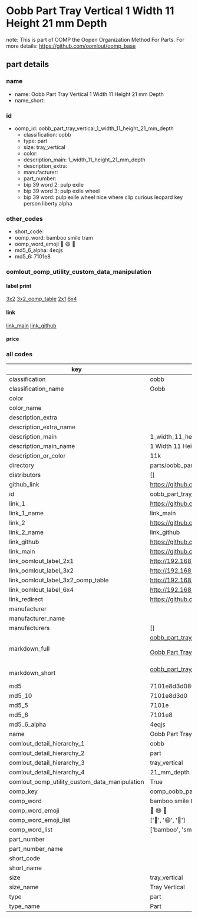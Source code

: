 # Oobb Part Tray Vertical 1 Width 11 Height 21 mm Depth  

note: This is part of OOMP the Oopen Organization Method For Parts. For more details: https://github.com/oomlout/oomp_base

##  part details
  







### name
* name: Oobb Part Tray Vertical 1 Width 11 Height 21 mm Depth
* name_short: 
### id
* oomp_id: oobb_part_tray_vertical_1_width_11_height_21_mm_depth
  * classification: oobb
  * type: part
  * size: tray_vertical
  * color: 
  * description_main: 1_width_11_height_21_mm_depth
  * description_extra: 
  * manufacturer: 
  * part_number: 
  * bip 39 word 2: pulp exile
  * bip 39 word 3: pulp exile wheel
  * bip 39 word: pulp exile wheel nice where clip curious leopard key person liberty alpha

### other_codes
* short_code: 
* oomp_word: bamboo smile tram
* oomp_word_emoji :bamboo: :smile: :tram:
* md5_6_alpha: 4eqjs
* md5_6: 7101e8






### oomlout_oomp_utility_custom_data_manipulation
#### label print
[3x2](http://192.168.1.245:1112/?label=oomp%204eqjs)
[3x2_oomp_table](http://192.168.1.108:1112/?label=oomp%204eqjs)
[2x1](http://192.168.1.242:1112/?label=oomp%204eqjs)
[6x4](http://192.168.1.55:1112/?label=oomp%204eqjs)    

#### link

[link_main](https://github.com/oomlout/oomlout_oomp_version_1_messy/tree/main/parts/oobb_part_tray_vertical_1_width_11_height_21_mm_depth) [link_github](https://github.com/oomlout/oomlout_oomp_version_1_messy/tree/main/parts/oobb_part_tray_vertical_1_width_11_height_21_mm_depth)                             

#### price







### all codes 
| key | value |  
| --- | --- |  
| classification | oobb |  
| classification_name | Oobb |  
| color |  |  
| color_name |  |  
| description_extra |  |  
| description_extra_name |  |  
| description_main | 1_width_11_height_21_mm_depth |  
| description_main_name | 1 Width 11 Height 21 mm Depth |  
| description_or_color | 11k |  
| directory | parts/oobb_part_tray_vertical_1_width_11_height_21_mm_depth |  
| distributors | [] |  
| github_link | https://github.com/oomlout/oomlout_oomp_part_src/tree/main/parts/oobb_part_tray_vertical_1_width_11_height_21_mm_depth |  
| id | oobb_part_tray_vertical_1_width_11_height_21_mm_depth |  
| link_1 | https://github.com/oomlout/oomlout_oomp_version_1_messy/tree/main/parts/oobb_part_tray_vertical_1_width_11_height_21_mm_depth |  
| link_1_name | link_main |  
| link_2 | https://github.com/oomlout/oomlout_oomp_version_1_messy/tree/main/parts/oobb_part_tray_vertical_1_width_11_height_21_mm_depth |  
| link_2_name | link_github |  
| link_github | https://github.com/oomlout/oomlout_oomp_version_1_messy/tree/main/parts/oobb_part_tray_vertical_1_width_11_height_21_mm_depth |  
| link_main | https://github.com/oomlout/oomlout_oomp_version_1_messy/tree/main/parts/oobb_part_tray_vertical_1_width_11_height_21_mm_depth |  
| link_oomlout_label_2x1 | http://192.168.1.242:1112/?label=oomp%204eqjs |  
| link_oomlout_label_3x2 | http://192.168.1.245:1112/?label=oomp%204eqjs |  
| link_oomlout_label_3x2_oomp_table | http://192.168.1.108:1112/?label=oomp%204eqjs |  
| link_oomlout_label_6x4 | http://192.168.1.55:1112/?label=oomp%204eqjs |  
| link_redirect | https://github.com/oomlout/oomlout_oomp_version_1_messy/tree/main/parts/oobb_part_tray_vertical_1_width_11_height_21_mm_depth |  
| manufacturer |  |  
| manufacturer_name |  |  
| manufacturers | [] |  
| markdown_full | [oobb_part_tray_vertical_1_width_11_height_21_mm_depth](none)<br>[](none)<br>[Oobb Part Tray Vertical 1 Width 11 Height 21 Mm Depth](none)<br><br> |  
| markdown_short | [oobb_part_tray_vertical_1_width_11_height_21_mm_depth](none)<br><br> |  
| md5 | 7101e8d3d08046bcad7d2957f413ed6b |  
| md5_10 | 7101e8d3d0 |  
| md5_5 | 7101e |  
| md5_6 | 7101e8 |  
| md5_6_alpha | 4eqjs |  
| name | Oobb Part Tray Vertical 1 Width 11 Height 21 mm Depth |  
| oomlout_detail_hierarchy_1 | oobb |  
| oomlout_detail_hierarchy_2 | part |  
| oomlout_detail_hierarchy_3 | tray_vertical |  
| oomlout_detail_hierarchy_4 | 21_mm_depth |  
| oomlout_oomp_utility_custom_data_manipulation | True |  
| oomp_key | oomp_oobb_part_tray_vertical_1_width_11_height_21_mm_depth |  
| oomp_word | bamboo smile tram |  
| oomp_word_emoji | :bamboo: :smile: :tram: |  
| oomp_word_emoji_list | [':bamboo:', ':smile:', ':tram:'] |  
| oomp_word_list | ['bamboo', 'smile', 'tram'] |  
| part_number |  |  
| part_number_name |  |  
| short_code |  |  
| short_name |  |  
| size | tray_vertical |  
| size_name | Tray Vertical |  
| type | part |  
| type_name | Part |  
